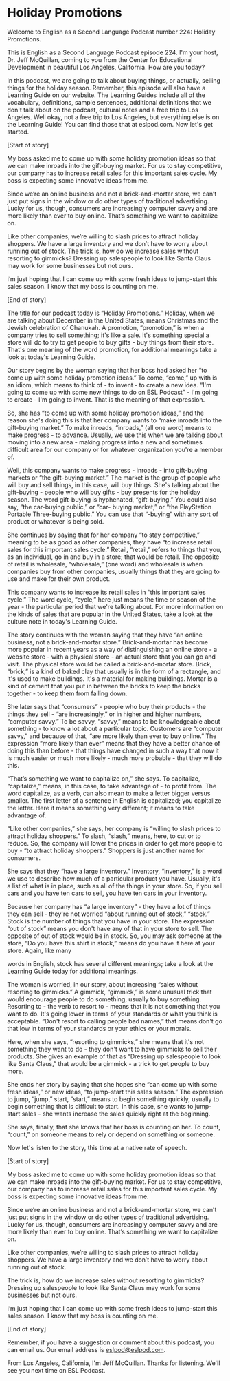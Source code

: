 # Holiday Promotions

Welcome to English as a Second Language Podcast number 224:  Holiday Promotions.

This is English as a Second Language Podcast episode 224.  I'm your host, Dr. Jeff McQuillan, coming to you from the Center for Educational Development in beautiful Los Angeles, California.  How are you today?

In this podcast, we are going to talk about buying things, or actually, selling things for the holiday season.  Remember, this episode will also have a Learning Guide on our website.  The Learning Guides include all of the vocabulary, definitions, sample sentences, additional definitions that we don't talk about on the podcast, cultural notes and a free trip to Los Angeles.  Well okay, not a free trip to Los Angeles, but everything else is on the Learning Guide!  You can find those that at eslpod.com.  Now let's get started.

[Start of story]

My boss asked me to come up with some holiday promotion ideas so that we can make inroads into the gift-buying market.  For us to stay competitive, our company has to increase retail sales for this important sales cycle.  My boss is expecting some innovative ideas from me.

Since we’re an online business and not a brick-and-mortar store, we can’t just put signs in the window or do other types of traditional advertising.  Lucky for us, though, consumers are increasingly computer savvy and are more likely than ever to buy online.  That’s something we want to capitalize on.

Like other companies, we’re willing to slash prices to attract holiday shoppers. We have a large inventory and we don’t have to worry about running out of stock. The trick is, how do we increase sales without resorting to gimmicks?  Dressing up salespeople to look like Santa Claus may work for some businesses but not ours.

I’m just hoping that I can come up with some fresh ideas to jump-start this sales season.  I know that my boss is counting on me.

[End of story]

 The title for our podcast today is “Holiday Promotions.”  Holiday, when we are talking about December in the United States, means Christmas and the Jewish celebration of Chanukah.  A promotion, “promotion,” is when a company tries to sell something; it's like a sale.  It's something special a store will do to try to get people to buy gifts - buy things from their store.  That's one meaning of the word promotion, for additional meanings take a look at today's Learning Guide.

Our story begins by the woman saying that her boss had asked her “to come up with some holiday promotion ideas.”  To come, “come,” up with is an idiom, which means to think of - to invent - to create a new idea.  “I'm going to come up with some new things to do on ESL Podcast” - I'm going to create - I'm going to invent.  That is the meaning of that expression.

So, she has “to come up with some holiday promotion ideas,” and the reason she's doing this is that her company wants to “make inroads into the gift-buying market.”  To make inroads, “inroads,” (all one word) means to make progress - to advance.  Usually, we use this when we are talking about moving into a new area - making progress into a new and sometimes difficult area for our company or for whatever organization you're a member of.

Well, this company wants to make progress - inroads - into gift-buying markets or “the gift-buying market.”  The market is the group of people who will buy and sell things, in this case, will buy things.  She's talking about the gift-buying - people who will buy gifts - buy presents for the holiday season.  The word gift-buying is hyphenated, “gift-buying.”  You could also say, “the car-buying public,” or “car- buying market,” or “the PlayStation Portable Three-buying public.”  You can use that “-buying” with any sort of product or whatever is being sold.

She continues by saying that for her company “to stay competitive,” meaning to be as good as other companies, they have “to increase retail sales for this important sales cycle.”  Retail, “retail,” refers to things that you, as an individual, go in and buy in a store; that would be retail.  The opposite of retail is wholesale, “wholesale,” (one word) and wholesale is when companies buy from other companies, usually things that they are going to use and make for their own product.

This company wants to increase its retail sales in “this important sales cycle.” The word cycle, “cycle,” here just means the time or season of the year - the particular period that we're talking about.  For more information on the kinds of sales that are popular in the United States, take a look at the culture note in today's Learning Guide.

 The story continues with the woman saying that they have “an online business, not a brick-and-mortar store.”  Brick-and-mortar has become more popular in recent years as a way of distinguishing an online store - a website store - with a physical store - an actual store that you can go and visit.  The physical store would be called a brick-and-mortar store.  Brick, “brick,” is a kind of baked clay that usually is in the form of a rectangle, and it's used to make buildings.  It's a material for making buildings.  Mortar is a kind of cement that you put in between the bricks to keep the bricks together - to keep them from falling down.

She later says that “consumers” - people who buy their products - the things they sell - “are increasingly,” or in higher and higher numbers, “computer savvy.”  To be savvy, “savvy,” means to be knowledgeable about something - to know a lot about a particular topic.  Customers are “computer savvy,” and because of that, “are more likely than ever to buy online.”  The expression “more likely than ever” means that they have a better chance of doing this than before - that things have changed in such a way that now it is much easier or much more likely - much more probable - that they will do this.

“That’s something we want to capitalize on,” she says.  To capitalize, “capitalize,” means, in this case, to take advantage of - to profit from.  The word capitalize, as a verb, can also mean to make a letter bigger versus smaller.  The first letter of a sentence in English is capitalized; you capitalize the letter.  Here it means something very different; it means to take advantage of.

“Like other companies,” she says, her company is “willing to slash prices to attract holiday shoppers.”  To slash, “slash,” means, here, to cut or to reduce. So, the company will lower the prices in order to get more people to buy - “to attract holiday shoppers.”  Shoppers is just another name for consumers.

She says that they “have a large inventory.”  Inventory, “inventory,” is a word we use to describe how much of a particular product you have.  Usually, it's a list of what is in place, such as all of the things in your store.  So, if you sell cars and you have ten cars to sell, you have ten cars in your inventory.

Because her company has “a large inventory” - they have a lot of things they can sell - they're not worried “about running out of stock,” “stock.”  Stock is the number of things that you have in your store.  The expression “out of stock” means you don't have any of that in your store to sell.  The opposite of out of stock would be in stock.  So, you may ask someone at the store, “Do you have this shirt in stock,” means do you have it here at your store.  Again, like many

 words in English, stock has several different meanings; take a look at the Learning Guide today for additional meanings.

The woman is worried, in our story, about increasing “sales without resorting to gimmicks.”  A gimmick, “gimmick,” is some unusual trick that would encourage people to do something, usually to buy something.  Resorting to - the verb to resort to - means that it is not something that you want to do.  It's going lower in terms of your standards or what you think is acceptable.  “Don't resort to calling people bad names,” that means don't go that low in terms of your standards or your ethics or your morals.

Here, when she says, “resorting to gimmicks,” she means that it's not something they want to do - they don't want to have gimmicks to sell their products.  She gives an example of that as “Dressing up salespeople to look like Santa Claus,” that would be a gimmick - a trick to get people to buy more.

She ends her story by saying that she hopes she “can come up with some fresh ideas,” or new ideas, “to jump-start this sales season.”  The expression to jump, “jump,” start, “start,” means to begin something quickly, usually to begin something that is difficult to start.  In this case, she wants to jump-start sales - she wants increase the sales quickly right at the beginning.

She says, finally, that she knows that her boss is counting on her.  To count, “count,” on someone means to rely or depend on something or someone.

Now let's listen to the story, this time at a native rate of speech.

[Start of story]

My boss asked me to come up with some holiday promotion ideas so that we can make inroads into the gift-buying market.  For us to stay competitive, our company has to increase retail sales for this important sales cycle.  My boss is expecting some innovative ideas from me.

Since we’re an online business and not a brick-and-mortar store, we can’t just put signs in the window or do other types of traditional advertising.  Lucky for us, though, consumers are increasingly computer savvy and are more likely than ever to buy online.  That’s something we want to capitalize on.

Like other companies, we’re willing to slash prices to attract holiday shoppers. We have a large inventory and we don’t have to worry about running out of stock.

 The trick is, how do we increase sales without resorting to gimmicks?  Dressing up salespeople to look like Santa Claus may work for some businesses but not ours.

I’m just hoping that I can come up with some fresh ideas to jump-start this sales season.  I know that my boss is counting on me.

[End of story]

  Remember, if you have a suggestion or comment about this podcast, you can email us.  Our email address is eslpod@eslpod.com.

From Los Angeles, California, I'm Jeff McQuillan.  Thanks for listening.  We'll see you next time on ESL Podcast.



